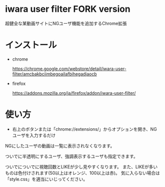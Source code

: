 # iwara user filter FORK version

超健全な某動画サイトにNGユーザ機能を追加するChrome拡張

# インストール

- chrome

  https://chrome.google.com/webstore/detail/iwara-user-filter/amcbakbciimbegoailafbihegadjaocb

- firefox

  https://addons.mozilla.org/ja/firefox/addon/iwara-user-filter/

# 使い方
- 右上のボタンまたは「chrome://extensions/」からオプションを開き、NGユーザを入力するだけ

NGにしたユーザの動画は一覧に表示されなくなります。

ついでに半透明にするユーザ、強調表示するユーザも指定できます。

ついでについでに視聴回数とLIKEが少し見やすくなります。
また、LIKEが多いものは色付けされます(50以上はオレンジ、100以上は赤)。
気に入らない場合は「style.css」を適当にいじってください。
